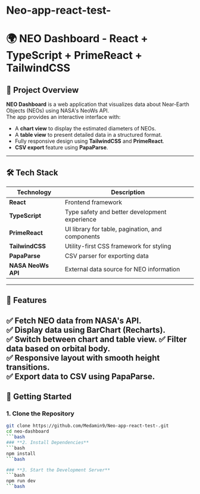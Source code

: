# Neo-app-react-test-

# 🌍 NEO Dashboard - React + TypeScript + PrimeReact + TailwindCSS

## 🚀 Project Overview
**NEO Dashboard** is a web application that visualizes data about Near-Earth Objects (NEOs) using NASA's NeoWs API.  
The app provides an interactive interface with:
- A **chart view** to display the estimated diameters of NEOs.
- A **table view** to present detailed data in a structured format.
- Fully responsive design using **TailwindCSS** and **PrimeReact**.
- **CSV export** feature using **PapaParse**.
---

## 🛠️ Tech Stack
| Technology | Description |
|------------|-------------|
| **React** | Frontend framework |
| **TypeScript** | Type safety and better development experience |
| **PrimeReact** | UI library for table, pagination, and components |
| **TailwindCSS** | Utility-first CSS framework for styling |
| **PapaParse** | CSV parser for exporting data |
| **NASA NeoWs API** | External data source for NEO information |


---

## 🎯 Features
✅ Fetch NEO data from NASA's API.  
✅ Display data using **BarChart** (Recharts).  
✅ Switch between chart and table view. 
✅ Filter data based on orbital body.  
✅ Responsive layout with smooth height transitions.   
✅ Export data to CSV using **PapaParse**.
---


## 🚀 Getting Started

### **1. Clone the Repository**
```bash
git clone https://github.com/Medamin9/Neo-app-react-test-.git
cd neo-dashboard
```bash
### **2. Install Dependencies**
```bash
npm install
```bash

### **3. Start the Development Server**
```bash
npm run dev 
```bash
